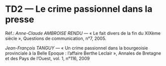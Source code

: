 # TD2 — Le crime passionnel dans la presse

Réf.: _Anne-Claude AMBROISE RENDU_ — « Le fait divers de la fin du XIXème siècle », Questions de communication, n°7, 2005.

_Jean-François TANGUY_ — « Un crime passionnel dans la bourgeoisie provinciale à la Belle Epoque : l’affaire Berthe Leclair », Annales de Bretagne et des Pays de l’Ouest, vol. 1, n°116, 2009

